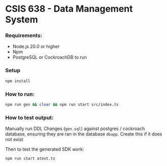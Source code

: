 # CSIS 638 - Data Management System

### Requirements:
- Node.js 20.0 or higher
- Npm
- PostgreSQL or CockroachDB to run 

### Setup

```sh
npm install
```

### How to run:

```sh
npm run gen && clear && npm run start src/index.ts
```

### How to test output:

Manually run DDL Changes (`gen.sql`) against postgres / cockroach database, ensuring they are ran in the database `dbapp`. Create this if it does not exist

Then to test the generated SDK work:

```sh
npm run start atest.ts
```
